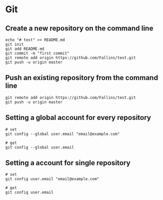 # Git

## Create a new repository on the command line
```shell=
echo "# test" >> README.md
git init
git add README.md
git commit -m "first commit"
git remote add origin https://github.com/Fallins/test.git
git push -u origin master
```

## Push an existing repository from the command line
```shell=
git remote add origin https://github.com/Fallins/test.git
git push -u origin master
```

## Setting a global account for every repository
```shell=
# set
git config --global user.email "email@example.com"

# get
git config --global user.email
```

## Setting a account for single repository
```shell=
# set
git config user.email "email@example.com"

# get
git config user.email
```
